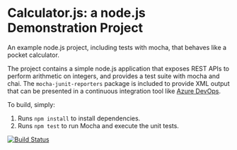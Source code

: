 Calculator.js: a node.js Demonstration Project
==============================================
An example node.js project, including tests with mocha, that behaves like
a pocket calculator.

The project contains a simple node.js application that exposes REST APIs
to perform arithmetic on integers, and provides a test suite with mocha
and chai.  The `mocha-junit-reporters` package is included to provide XML
output that can be presented in a continuous integration tool like
[Azure DevOps](https://azure.com/devops).

To build, simply:

1. Runs `npm install` to install dependencies.
2. Runs `npm test` to run Mocha and execute the unit tests.

[![Build Status](https://dev.azure.com/humsh/Integrating%20External%20Source%20Control%20with%20Azure%20Pipelines/_apis/build/status/kanzaashraf.calculator?branchName=master)](https://dev.azure.com/humsh/Integrating%20External%20Source%20Control%20with%20Azure%20Pipelines/_build/latest?definitionId=7&branchName=master)




